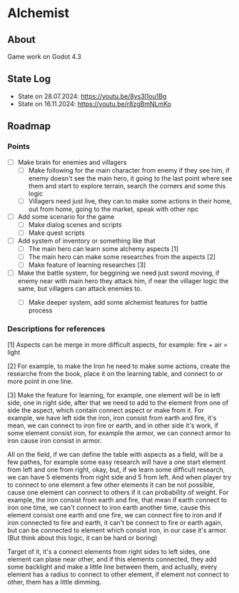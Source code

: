 # Alchemist

## About

Game work on Godot 4.3

## State Log

* State on 28.07.2024: https://youtu.be/8ys3l1ou1Bg
* State on 16.11.2024: https://youtu.be/r8zgBmNLmKo


## Roadmap

### Points

- [ ] Make brain for enemies and villagers
  - [ ] Make following for the main character from enemy if they see him, if enemy doesn't see the main hero, 
  it going to the last point where see them and start to explore terrain, search the corners and some this logic
  - [ ] Villagers need just live, they can to make some actions in their home, out from home, going to the market, speak with other npc
- [ ] Add some scenario for the game
  - [ ] Make dialog scenes and scripts
  - [ ] Make quest scripts
- [ ] Add system of inventory or something like that
  - [ ] The main hero can learn some alchemy aspects [1]
  - [ ] The main hero can make some researches from the aspects [2]
  - [ ] Make feature of learning researches [3]
- [ ] Make the battle system, for beggining we need just sword moving, if enemy near with main hero they attack him, 
if near the villager logic the same, but villagers can attack enemies to.
  - [ ] Make deeper system, add some alchemist features for battle process


### Descriptions for references

[1] Aspects can be merge in more difficult aspects, for example: fire + air = light

[2] For example, to make the Iron he need to make some actions, create the researche from the book,
place it on the learning table, and connect to or more point in one line.

[3] Make the feature for learning, for example, one element will be in left side, one in right side,
after that we need to add to the element from one of side the aspect, which contain connect aspect or
make from it. For example, we have left side the iron, iron consist from earth and fire, it's mean, we 
can connect to iron fire or earth, and in other side it's work, if some element consist iron, for example 
the armor, we can connect armor to iron cause iron consist in armor.

All on the field, if we can define the table with aspects as a field, will be a few pathes, for example some 
easy research will have a one start element from left and one from right, okay, but, if we learn some difficult
research, we can have 5 elements from right side and 5 from left. And when player try to connect to one element a 
few other elements it can be not possible, cause one element can connect to others if it can probability of weight. 
For example, the iron consist from earth and fire, that mean if earth connect to iron one time, we can't connect to 
iron earth another time, cause this element consist one earth and one fire, we can connect fire to iron and if 
iron connected to fire and earth, it can't be connect to fire or earth again, but can be connected to element
which consist iron, in our case it's armor. (But think about this logic, it can be hard or boring)

Target of it, it's a connect elements from right sides to left sides, one element can plase near other, 
and if this elements connected, they add some backlight and make a little line between them, and actually,
every element has a radius to connect to other element, if element not connect to other, them has a little
dimming.
